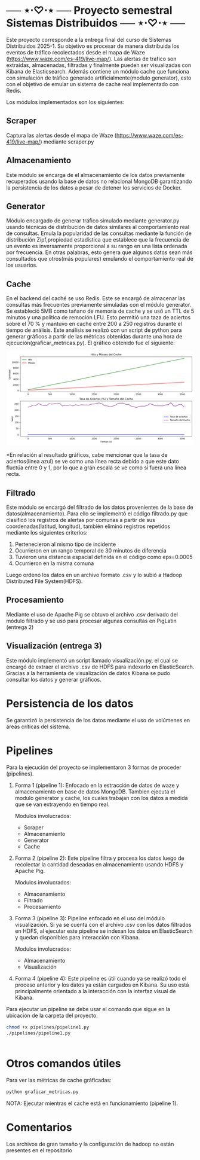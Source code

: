 # ── ⋆⋅♡⋅⋆ ── Proyecto semestral Sistemas Distribuidos ── ⋆⋅♡⋅⋆ ──

Este proyecto corresponde a la entrega final del curso de Sistemas Distribuidos 2025-1. Su objetivo es procesar de manera distribuida los eventos de tráfico recolectados desde el mapa de Waze (https://www.waze.com/es-419/live-map/). Las alertas de trafico son extraidas, almacenadas, filtradas y finalmente pueden ser visualizadas con Kibana de Elasticsearch. Además contiene un módulo cache que funciona con simulación de tráfico generado artificialmente(modulo generator), esto con el objetivo de emular un sistema de cache real implementado con Redis.

Los módulos implementados son los siguientes:

## Scraper 
Captura las alertas desde el mapa de Waze (https://www.waze.com/es-419/live-map/) mediante scraper.py
## Almacenamiento
Este módulo se encarga de el almacenamiento de los datos previamente recuperados usando la base de datos no relacional MongoDB garantizando la persistencia de los datos a pesar de detener los servicios de Docker.
## Generator
Módulo encargado de generar tráfico simulado mediante generator.py usando técnicas de distribución de datos similares al comportamiento real de consultas. Emula la popularidad de las consultas mediante la función de distribución Zipf,propiedad estadística que establece que la frecuencia de un evento es inversamente proporcional a su rango en una lista ordenada por frecuencia. En otras palabras, esto genera que algunos datos sean más consultados que otros(más populares) emulando el comportamiento real de los usuarios.
## Cache
En el backend del caché se uso Redis. Este se encargó de almacenar las consultas más frecuentes previamente simuladas con el módulo generator. Se estableció 5MB como tañano de memoria de cache y se usó un TTL de 5 minutos y una política de remoción LFU.
Esto permitió una taza de aciertos sobre el 70 % y mantuvo en cache entre 200 a 250 registros durante el tiempo de análisis. Este análisis se realizó con un script de python para generar gráficos a partir de las métricas obtenidas durante una hora de ejecución(graficar_metricas.py). El gráfico obtenido fue el siguiente:

![Gráfico cache](grafico_cache.png)

*En relación al resultado gráficos, cabe mencionar que la tasa de aciertos(linea azul) se ve como una línea recta debido a que este dato fluctúa entre 0 y 1, por lo que a gran escala se ve como si fuera una línea recta.

## Filtrado
Este módulo se encargó del filtrado de los datos provenientes de la base de datos(almacenamiento). Para ello se implementó el código filtrado.py que clasificó los registros de alertas por comunas a partir de sus coordenadas(latitud, longitud), también eliminó registros repetidos mediante los siguientes criterios:

1. Pertenecieron al mismo tipo de incidente
2. Ocurrieron en un rango temporal de 30 minutos de diferencia
3. Tuvieron una distancia espacial definida en el código como eps=0.0005
4. Ocurrieron en la misma comuna

Luego ordenó los datos en un archivo formato .csv y lo subió a Hadoop Distributed File System(HDFS).

## Procesamiento
Mediante el uso de Apache Pig se obtuvo el archivo .csv derivado del módulo filtrado y se usó para procesar algunas consultas en PigLatin (entrega 2)

## Visualización (entrega 3)
Este módulo implementó un script llamado visualización.py, el cual se encargó de extraer el archivo .csv de HDFS para indexarlo en ElasticSearch. Gracias a la herramienta de visualización de datos Kibana se pudo consultar los datos y generar gráficos.

# Persistencia de los datos
Se garantizó la persistencia de los datos mediante el uso de volúmenes en áreas críticas del sistema. 

# Pipelines

Para la ejecución del proyecto se implementaron 3 formas de proceder (pipelines).

1. Forma 1 (pipeline 1):
   Enfocado en la estracción de datos de waze y almacenamiento en base de datos MongoDB.
   Tambien ejecuta el modulo generator y cache, los cuales trabajan con los datos a medida que se van extrayendo en tiempo real.

   Modulos involucrados:
   - Scraper
   - Almacenamiento
   - Generator
   - Cache

2. Forma 2 (pipeline 2):
   Este pipeline filtra y procesa los datos luego de recolectar la cantidad deseadas en almacenamiento usando HDFS y Apache Pig. 

     Modulos involucrados:
   - Almacenamiento
   - Filtrado
   - Procesamiento

3. Forma 3 (pipeline 3):
   Pipeline enfocado en el uso del módulo visualización. Si ya se cuenta con el archivo .csv con los datos filtrados en HDFS, al ejecutar este pipeline se indexan los datos en ElasticSearch y quedan disponibles para interacción con Kibana.

   Modulos involucrados:
   - Almacenamiento
   - Visualización
     
5. Forma 4 (pipeline 4):
   Este pipeline es útil cuando ya se realizó todo el proceso anterior y los datos ya están cargados en Kibana. Su uso está principalmente orientado a la interacción con la interfaz visual de Kibana.
   

Para ejecutar un pipeline se debe usar el comando que sigue en la ubicación de la carpeta del proyecto.

```bash
chmod +x pipelines/pipeline1.py
./pipelines/pipeline1.py
    
```


# Otros comandos útiles

Para ver las métricas de cache gráficadas:

```bash
python graficar_metricas.py       
```
NOTA: Ejecutar mientras el cache está en funcionamiento (pipeline 1).


# Comentarios

Los archivos de gran tamaño y la configuración de hadoop no están presentes en el repositorio

